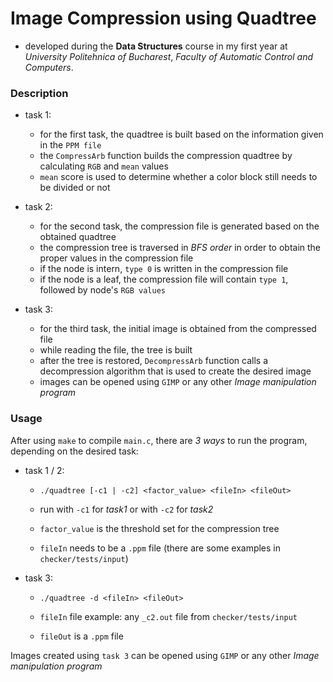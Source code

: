 # Image Compression using Quadtree

- developed during the **Data Structures** course in my first year at *University Politehnica of Bucharest*, *Faculty of Automatic Control and Computers*.

### Description

- task 1:
    - for the first task, the quadtree is built based on the information given in the `PPM file`
    - the `CompressArb` function builds the compression quadtree by calculating `RGB` and `mean` values
    - `mean` score is used to determine whether a color block still needs to be divided or not

- task 2:
    - for the second task, the compression file is generated based on the obtained quadtree
    - the compression tree is traversed in *BFS order* in order to obtain the proper values in the compression file
    - if the node is intern, `type 0` is written in the compression file
    - if the node is a leaf, the compression file will contain `type 1`, followed by node's `RGB values`

- task 3:
    - for the third task, the initial image is obtained from the compressed file
    - while reading the file, the tree is built
    - after the tree is restored, `DecompressArb` function calls a decompression algorithm that is used to create the desired image
    - images can be opened using `GIMP` or any other *Image manipulation program*


### Usage

After using `make` to compile `main.c`, there are *3 ways* to run the program, depending on the desired task:

- task 1 / 2:
    - `./quadtree [-c1 | -c2] <factor_value> <fileIn> <fileOut>`

    - run with `-c1` for *task1* or with `-c2` for *task2*
    - `factor_value` is the threshold set for the compression tree
    - `fileIn` needs to be a `.ppm` file (there are some examples in `checker/tests/input`)

- task 3:
    - `./quadtree -d <fileIn> <fileOut>`

    - `fileIn` file example: any `_c2.out` file from `checker/tests/input`
    - `fileOut` is a `.ppm` file


Images created using `task 3` can be opened using `GIMP` or any other *Image manipulation program*
